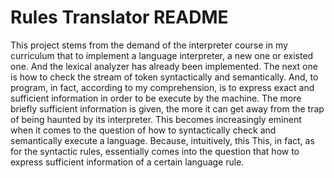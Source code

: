 #  Rules Translator README

This project stems from the demand of the interpreter course in my curriculum that to implement a language interpreter, a new one or existed one. And the lexical analyzer has already been implemented. The next one is how to check the stream of token syntactically and semantically.
And, to program, in fact, according to my comprehension, is to express exact and sufficient information in order to be execute by the machine. The more briefly sufficient information is given, the more it can get away from the trap of being haunted by its interpreter. 
This becomes increasingly eminent when it comes to the question of how to syntactically check and semantically execute a language. Because, intuitively, this 
This, in fact, as for the syntactic rules, essentially comes into the question that how to express sufficient information of a certain language rule. 

